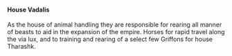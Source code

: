 #### House Vadalis

As the house of animal handling they are responsible for rearing all manner of beasts to aid in the expansion of the empire. Horses for rapid travel along the via lux, and to training and rearing of a select few Griffons for house Tharashk.
